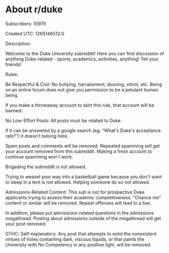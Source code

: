 # About r/duke

Subscribers: 10979

Created UTC: 1265146512.0

Description:

Welcome to the Duke University subreddit! Here you can find discussion of anything Duke-related - sports, academics, activities, anything! Tell your friends!

Rules:

Be Respectful &amp; Civil: No bullying, harrassment, doxxing, vitriol, etc. Being on an online forum does not give you permission to be a petulant human being.

If you make a throwaway account to skirt this rule, that account will be banned.

No Low-Effort Posts: All posts must be related to Duke.

If it can be answered by a google search (eg. "What's Duke's acceptance rate?") it doesn't belong here.

Spam posts and comments will be removed. Repeated spamming will get your account removed from this subreddit. Making a fresh account to continue spamming won't work.

Brigading the subreddit is not allowed.

Trying to weasel your way into a basketball game because you don't want to sleep in a tent is not allowed. Helping someone do so not allowed.

Admissions-Related Content: This sub is not for prospective Duke applicants trying to assess their academic competitiveness. "Chance me" content or similar will be removed. Repeat offenses will lead to a ban.

In addition, please put admissions-related questions  in the admissions megathread. Posting about admissions outside of the megathread will get your post removed.

GTHC: Self-explanatory. Any post that attempts to extol the nonexistent virtues of holes containing dark, viscous liquids, or that paints the University with No Competency in any positive light, will be removed.


